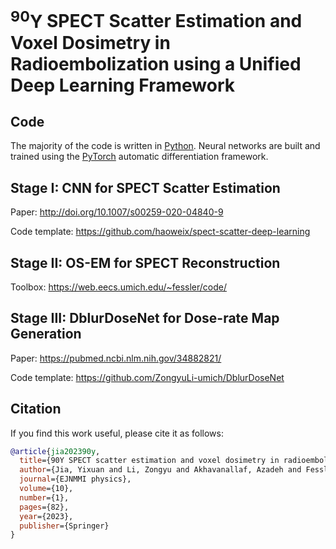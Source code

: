 # $^{90}\mathrm{Y}$ SPECT Scatter Estimation and Voxel Dosimetry in Radioembolization using a Unified Deep Learning Framework

## Code

The majority of the code is written in [Python](https://www.python.org). Neural networks are built and trained using the [PyTorch](https://pytorch.org/) automatic differentiation framework.


## Stage I: CNN for SPECT Scatter Estimation

Paper: http://doi.org/10.1007/s00259-020-04840-9

Code template: https://github.com/haoweix/spect-scatter-deep-learning

## Stage II: OS-EM for SPECT Reconstruction

Toolbox: https://web.eecs.umich.edu/~fessler/code/

## Stage III: DblurDoseNet for Dose-rate Map Generation

Paper: https://pubmed.ncbi.nlm.nih.gov/34882821/

Code template: https://github.com/ZongyuLi-umich/DblurDoseNet


## Citation

If you find this work useful, please cite it as follows:

```bib
@article{jia202390y,
  title={90Y SPECT scatter estimation and voxel dosimetry in radioembolization using a unified deep learning framework},
  author={Jia, Yixuan and Li, Zongyu and Akhavanallaf, Azadeh and Fessler, Jeffrey A and Dewaraja, Yuni K},
  journal={EJNMMI physics},
  volume={10},
  number={1},
  pages={82},
  year={2023},
  publisher={Springer}
}
```